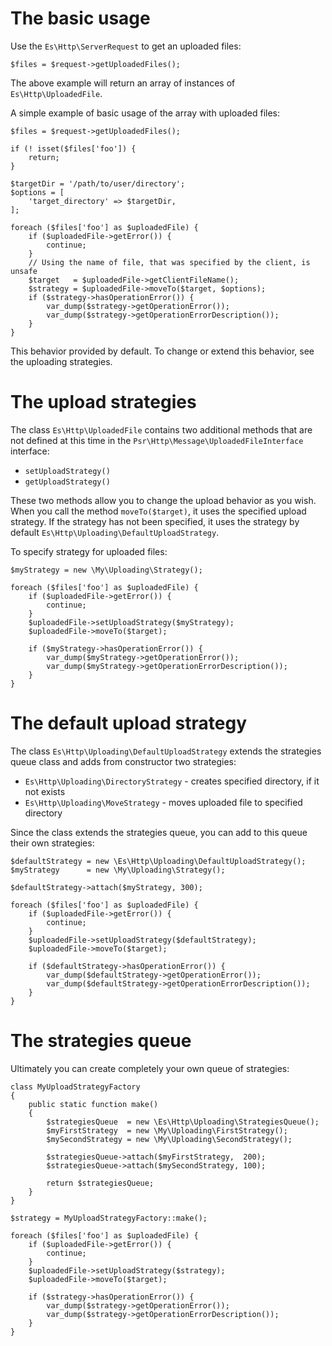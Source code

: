 The basic usage
===============

Use the `Es\Http\ServerRequest` to get an uploaded files:
```
$files = $request->getUploadedFiles();
```
The above example will return an array of instances of `Es\Http\UploadedFile`.

A simple example of basic usage of the array with uploaded files:
```
$files = $request->getUploadedFiles();

if (! isset($files['foo']) {
    return;
}

$targetDir = '/path/to/user/directory';
$options = [
    'target_directory' => $targetDir,
];

foreach ($files['foo'] as $uploadedFile) {
    if ($uploadedFile->getError()) {
        continue;
    }
    // Using the name of file, that was specified by the client, is unsafe
    $target   = $uploadedFile->getClientFileName();
    $strategy = $uploadedFile->moveTo($target, $options);
    if ($strategy->hasOperationError()) {
        var_dump($strategy->getOperationError());
        var_dump($strategy->getOperationErrorDescription());
    }
}
```
This behavior provided by default. To change or extend this behavior, see the 
uploading strategies.

# The upload strategies

The class `Es\Http\UploadedFile` contains two additional methods that are not 
defined at this time in the `Psr\Http\Message\UploadedFileInterface` interface:

- `setUploadStrategy()`
- `getUploadStrategy()`

These two methods allow you to change the upload behavior as you wish.
When you call the method `moveTo($target)`, it uses the specified  upload strategy.
If the strategy has not been specified, it uses the strategy by default 
`Es\Http\Uploading\DefaultUploadStrategy`.

To specify strategy for uploaded files:
```
$myStrategy = new \My\Uploading\Strategy();

foreach ($files['foo'] as $uploadedFile) {
    if ($uploadedFile->getError()) {
        continue;
    }
    $uploadedFile->setUploadStrategy($myStrategy);
    $uploadedFile->moveTo($target);

    if ($myStrategy->hasOperationError()) {
        var_dump($myStrategy->getOperationError());
        var_dump($myStrategy->getOperationErrorDescription());
    }
}
```

# The default upload strategy

The class `Es\Http\Uploading\DefaultUploadStrategy` extends the strategies queue
class and adds from constructor two strategies:

- `Es\Http\Uploading\DirectoryStrategy` - creates specified directory, if it 
  not exists
- `Es\Http\Uploading\MoveStrategy` - moves uploaded file to specified directory

Since the class extends the strategies queue, you can add to this queue their 
own strategies:
```
$defaultStrategy = new \Es\Http\Uploading\DefaultUploadStrategy();
$myStrategy      = new \My\Uploading\Strategy();

$defaultStrategy->attach($myStrategy, 300);

foreach ($files['foo'] as $uploadedFile) {
    if ($uploadedFile->getError()) {
        continue;
    }
    $uploadedFile->setUploadStrategy($defaultStrategy);
    $uploadedFile->moveTo($target);

    if ($defaultStrategy->hasOperationError()) {
        var_dump($defaultStrategy->getOperationError());
        var_dump($defaultStrategy->getOperationErrorDescription());
    }
}
```

# The strategies queue

Ultimately you can create completely your own queue of strategies:
```
class MyUploadStrategyFactory
{
    public static function make()
    {
        $strategiesQueue  = new \Es\Http\Uploading\StrategiesQueue();
        $myFirstStrategy  = new \My\Uploading\FirstStrategy();
        $mySecondStrategy = new \My\Uploading\SecondStrategy();

        $strategiesQueue->attach($myFirstStrategy,  200);
        $strategiesQueue->attach($mySecondStrategy, 100);

        return $strategiesQueue;
    }
}

$strategy = MyUploadStrategyFactory::make();

foreach ($files['foo'] as $uploadedFile) {
    if ($uploadedFile->getError()) {
        continue;
    }
    $uploadedFile->setUploadStrategy($strategy);
    $uploadedFile->moveTo($target);

    if ($strategy->hasOperationError()) {
        var_dump($strategy->getOperationError());
        var_dump($strategy->getOperationErrorDescription());
    }
}
```

